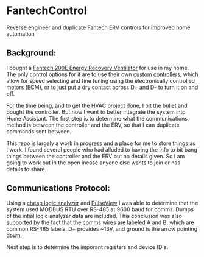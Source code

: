 # FantechControl
Reverse engineer and duplicate Fantech ERV controls for improved home automation

## Background:
I bought a [Fantech 200E Energy Recovery Ventilator](https://shop.fantech.net/en-US/atmo200e--fresh--air--appliance/p747374) for use in my home. The only control options for it are to use their own [custom controllers](https://shop.fantech.net/en-US/eco--touch--auto--iaq--control/p500853), which allow for speed selecting and fine tuning using the electronically controlled motors (ECM), or to just put a dry contact across D+ and D- to turn it on and off. 

For the time being, and to get the HVAC project done, I bit the bullet and bought the controller. But now I want to better integrate the system into Home Assistant. The first step is to determine what the communications method is between the controller and the ERV, so that I can duplicate commands sent between.

This repo is largely a work in progress and a place for me to store things as I work. I found several people who had alluded to having the info to bit bang things between the controller and the ERV but no details given. So I am going to work out in the open incase anyone else wants to join or has details to share.

## Communications Protocol:
Using a [cheap logic analyzer](https://www.amazon.com/dp/B077LSG5P2?psc=1&ref=ppx_yo2ov_dt_b_product_details) and [PulseView](https://sigrok.org/wiki/PulseView) I was able to determine that the system used MODBUS RTU over RS-485 at 9600 baud for comms. Dumps of the intial logic analyzer data are included. This conclusion was also supported by the fact that the comms wires are labeled A and B, which are common RS-485 labels. D+ provides ~13V, and ground is the arrow pointing down.

Next step is to determine the imporant registers and device ID's.